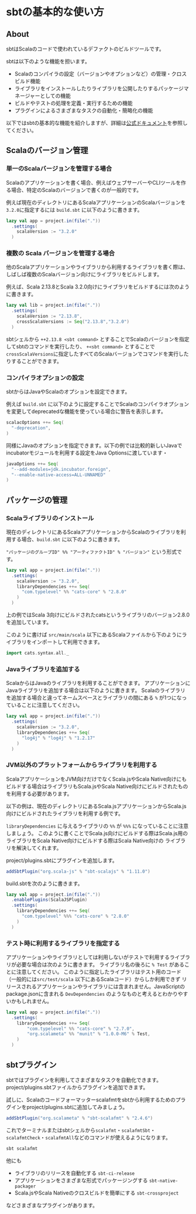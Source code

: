 # sbtの基本的な使い方

## About

sbtはScalaのコードで使われているデファクトのビルドツールです。

sbtは以下のような機能を担います。

- Scalaのコンパイラの設定（バージョンやオプションなど）の管理・クロスビルド機能
- ライブラリをインストールしたりライブラリを公開したりするパッケージマネージャーとしての機能
- ビルドやテストの処理を定義・実行するための機能
- プラグインによるさまざまなタスクの自動化・簡略化の機能

以下ではsbtの基本的な機能を紹介しますが、詳細は[公式ドキュメント](https://www.scala-sbt.org/1.x/docs/ja/Getting-Started.html)を参照してください。

## Scalaのバージョン管理

### 単一のScalaバージョンを管理する場合

Scalaのアプリケーションを書く場合、例えばウェブサーバーやCLIツールを作る場合、特定のScalaのバージョンで書くのが一般的です。

例えば現在のディレクトリにあるScalaアプリケーションのScalaバージョンを`3.2.0`に指定するには
`build.sbt` に以下のように書きます。


```scala
lazy val app = project.in(file("."))
  .settings(
    scalaVersion := "3.2.0"
  )
```

### 複数の Scala バージョンを管理する場合

他のScalaアプリケーションやライブラリから利用するライブラリを書く際は、しばしば複数のScalaバージョン向けにライブラリをビルドします。

例えば、Scala 2.13.8とScala 3.2.0向けにライブラリをビルドするには次のように書きます。

```scala
lazy val lib = project.in(file("."))
  .settings(
    scalaVersion := "2.13.8",
    crossScalaVersions := Seq("2.13.8","3.2.0")
  )
```

sbtシェルから `++2.13.8 <sbt command>` とすることでScalaのバージョンを指定してsbtのコマンドを実行したり、
`+<sbt command>` とすることで`crossScalaVersions`に指定したすべてのScalaバージョンでコマンドを実行したりすることができます。


### コンパイラオプションの設定

sbtからはJavaやScalaのオプションを設定できます。

例えば `build.sbt` に以下のように設定することでScalaのコンパイラオプションを変更してdeprecatedな機能を使っている場合に警告を表示します。

```scala
scalacOptions ++= Seq(    
  "-deprecation",
)
```


同様にJavaのオプションを指定できます。以下の例では比較的新しいJavaでincubatorモジュールを利用する設定をJava Optionsに渡しています・
```scala
javaOptions ++= Seq(
  "--add-modules=jdk.incubator.foreign",
  "--enable-native-access=ALL-UNNAMED"
)
```


## パッケージの管理

### Scalaライブラリのインストール

現在のディレクトリにあるScalaアプリケーションからScalaのライブラリを利用する場合、`build.sbt` に以下のように書きます。

`"パッケージのグループID" %% "アーティファクトID" % "バージョン"` という形式です。

```scala
lazy val app = project.in(file("."))
  .settings(
    scalaVersion := "3.2.0",
    libraryDependencies ++= Seq(
      "com.typelevel" %% "cats-core" % "2.8.0"
    )
  )
```

上の例ではScala 3向けにビルドされたcatsというライブラリのバージョン2.8.0を追加しています。

このように書けば `src/main/scala` 以下にあるScalaファイルから下のようにライブラリをインポートして利用できます。

```scala
import cats.syntax.all._
```

### Javaライブラリを追加する

ScalaからはJavaのライブラリを利用することができます。 アプリケーションにJavaライブラリを追加する場合は以下のように書きます。
Scalaのライブラリを追加する場合と違ってネームスペースとライブラリの間にある `%` が1つになっていることに注意してください。

```scala
lazy val app = project.in(file("."))
  .settings(
    scalaVersion := "3.2.0",
    libraryDependencies ++= Seq(
      "log4j" % "log4j" % "1.2.17"
    )
  )
```

### JVM以外のプラットフォームからライブラリを利用する

ScalaアプリケーションをJVM向けだけでなくScala.jsやScala Native向けにもビルドする場合はライブラリもScala.jsやScala Native向けにビルドされたものを利用する必要があります。

以下の例は、現在のディレクトリにあるScala.jsアプリケーションからScala.js向けにビルドされたライブラリを利用する例です。

`libraryDependencies` に与えるライブラリの `%%` が `%%%` になっていることに注意しましょう。
このように書くことでScala.js向けにビルドする際はScala.js用のライブラリをScala Native向けにビルドする際はScala Native向けの
ライブラリを解決してくれます。

project/plugins.sbtにプラグインを追加します。

```scala
addSbtPlugin("org.scala-js" % "sbt-scalajs" % "1.11.0")
```

build.sbtを次のように書きます。

```scala
lazy val app = project.in(file("."))
  .enablePlugins(ScalaJSPlugin)
  .settings(
    libraryDependencies ++= Seq(
      "com.typelevel" %%% "cats-core" % "2.8.0"
    )
  )
```

### テスト時に利用するライブラリを指定する

アプリケーションやライブラリとしては利用しないがテストで利用するライブラリが必要な場合は次のように書きます。
ライブラリ名の後ろに `% Test` があることに注意してください。
このように指定したライブラリはテスト用のコード（一般的には`src/test/scala` 以下にあるScalaコード）からしか利用できず
リリースされるアプリケーションやライブラリには含まれません。JavaScriptのpackage.jsonに含まれる
`DevDependencies` のようなものと考えるとわかりやすいかもしれません。

```scala
lazy val app = project.in(file("."))
  .settings(
    libraryDependencies ++= Seq(
        "com.typelevel" %% "cats-core" % "2.7.0",
        "org.scalameta" %% "munit" % "1.0.0-M6" % Test,
    )
  )
```

## sbtプラグイン

sbtではプラグインを利用してさまざまなタスクを自動化できます。project/plugins.sbtファイルからプラグインを追加できます。

試しに、Scalaのコードフォーマッターscalafmtをsbtから利用するためのプラグインをproject/plugins.sbtに追加してみましょう。

```scala
addSbtPlugin("org.scalameta" % "sbt-scalafmt" % "2.4.6")
```

これでターミナルまたはsbtシェルから`scalafmt`・`scalafmtSbt`・`scalafmtCheck`・`scalafmtAll`などのコマンドが使えるようになります。

```scala
sbt scalafmt
```

他にも 
- ライブラリのリリースを自動化する `sbt-ci-release`
- アプリケーションをさまざまな形式でパッケージングする `sbt-native-packager`
- Scala.jsやScala Nativeのクロスビルドを簡単にする `sbt-crossproject` 

などさまざまなプラグインがあります。